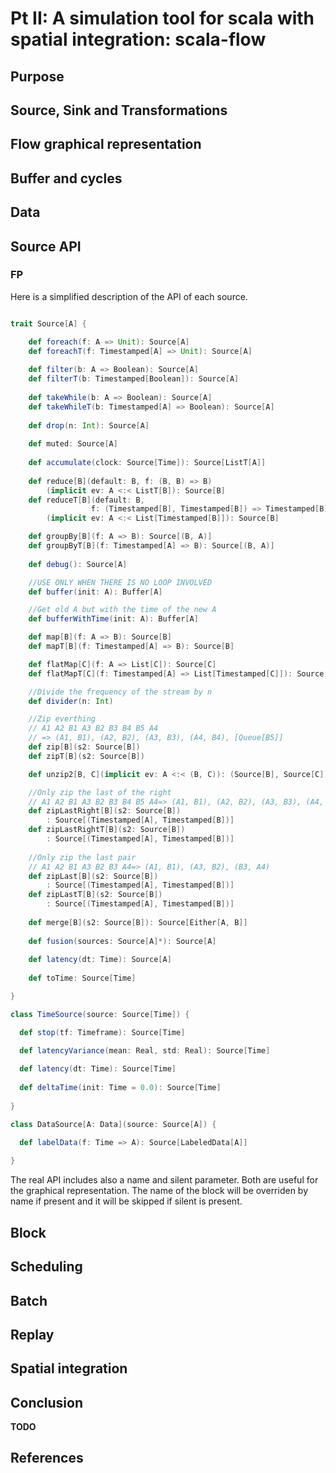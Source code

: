 # Pt II: A simulation tool for scala with spatial integration: scala-flow

## Purpose

## Source, Sink and Transformations

## Flow graphical representation

## Buffer and cycles

## Data

## Source API

### FP

Here is a simplified description of the API of each source.

```scala

trait Source[A] {

	def foreach(f: A => Unit): Source[A]
	def foreachT(f: Timestamped[A] => Unit): Source[A]
	
	def filter(b: A => Boolean): Source[A]
	def filterT(b: Timestamped[Boolean]): Source[A]	
	
	def takeWhile(b: A => Boolean): Source[A]
	def takeWhileT(b: Timestamped[A] => Boolean): Source[A] 
	
	def drop(n: Int): Source[A]		
	
	def muted: Source[A]	
	
	def accumulate(clock: Source[Time]): Source[ListT[A]]
	
	def reduce[B](default: B, f: (B, B) => B)
		(implicit ev: A <:< ListT[B]): Source[B]
	def reduceT[B](default: B,
		          f: (Timestamped[B], Timestamped[B]) => Timestamped[B])
		(implicit ev: A <:< List[Timestamped[B]]): Source[B]

	def groupBy[B](f: A => B): Source[(B, A)]
    def groupByT[B](f: Timestamped[A] => B): Source[(B, A)]	
  
	def debug(): Source[A]

	//USE ONLY WHEN THERE IS NO LOOP INVOLVED
	def buffer(init: A): Buffer[A]

	//Get old A but with the time of the new A
	def bufferWithTime(init: A): Buffer[A]

	def map[B](f: A => B): Source[B]
	def mapT[B](f: Timestamped[A] => B): Source[B]

	def flatMap[C](f: A => List[C]): Source[C]
	def flatMapT[C](f: Timestamped[A] => List[Timestamped[C]]): Source[C]	

	//Divide the frequency of the stream by n
	def divider(n: Int)

	//Zip everthing
	// A1 A2 B1 A3 B2 B3 B4 B5 A4
	// => (A1, B1), (A2, B2), (A3, B3), (A4, B4), [Queue[B5]]
	def zip[B](s2: Source[B])	
	def zipT[B](s2: Source[B])

	def unzip2[B, C](implicit ev: A <:< (B, C)): (Source[B], Source[C]) 

	//Only zip the last of the right
	// A1 A2 B1 A3 B2 B3 B4 B5 A4=> (A1, B1), (A2, B2), (A3, B3), (A4, B5)
	def zipLastRight[B](s2: Source[B])
		: Source[(Timestamped[A], Timestamped[B])]	
	def zipLastRightT[B](s2: Source[B])
		: Source[(Timestamped[A], Timestamped[B])]	
	
	//Only zip the last pair
	// A1 A2 B1 A3 B2 B3 A4=> (A1, B1), (A3, B2), (B3, A4)
	def zipLast[B](s2: Source[B])
		: Source[(Timestamped[A], Timestamped[B])]	
	def zipLastT[B](s2: Source[B])
		: Source[(Timestamped[A], Timestamped[B])]	
  
	def merge[B](s2: Source[B]): Source[Either[A, B]]
	
	def fusion(sources: Source[A]*): Source[A]
	
	def latency(dt: Time): Source[A]
	
	def toTime: Source[Time]

}

class TimeSource(source: Source[Time]) {

  def stop(tf: Timeframe): Source[Time]

  def latencyVariance(mean: Real, std: Real): Source[Time]
  
  def latency(dt: Time): Source[Time] 
  
  def deltaTime(init: Time = 0.0): Source[Time]
  
}

class DataSource[A: Data](source: Source[A]) {

  def labelData(f: Time => A): Source[LabeledData[A]]
  
}
```

The real API includes also a name and silent parameter. Both are useful for the graphical representation. The name of the block will be overriden by name if present and it will be skipped if silent is present.

## Block

## Scheduling

## Batch

## Replay

## Spatial integration

## Conclusion

**TODO**

## References

